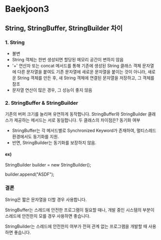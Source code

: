 # Baekjoon3
## String, StringBuffer, StringBuilder 차이
### 1. String
- 불변
- String 객체는 한번 생성되면 할당된 메모리 공간이 변하지 않음
- '+' 연산자 또는 concat 메서드를 통해 기존에 생성된 String 클래스 객체 문자열에 다른 문자열을 붙여도 기존 문자열에 새로운 문자열을 붙이는 것이 아니라,
새로운 String 객체를 만든 후, 새 String 객체에 연결된 문자열을 저장하고, 그 객체를 참조
- 문자열 연산이 많은 경우, 그 성능이 좋지 않음


### 2. StringBuffer & StringBuilder
기존의 버퍼 크기를 늘리며 유연하게 동작합니다. StringBuffer와 StringBuilder 클래스가 제공하는 메서드는 서로 동일합니다.
두 클래스의 차이점은? 동기화 여부
- StringBuffer는 각 메서드별로 Synchronized Keyword가 존재하여, 멀티스레드 환경에서도 동기화를 지원.
- 반면, StringBuilder는 동기화를 보장하지 않음.
#### ex)
StringBuilder builder = new StringBuilder();

builder.append("ASDF");
### 결론
String은 짧은 문자열을 더할 경우 사용합니다.

StringBuffer는 스레드에 안전한 프로그램이 필요할 때나, 개발 중인 시스템의 부분이 스레드에 안전한지 모를 경우 사용하면 좋습니다.

StringBuilder는 스레드에 안전한지 여부가 전혀 관계 없는 프로그램을 개발할 때 사용하면 좋습니다.
